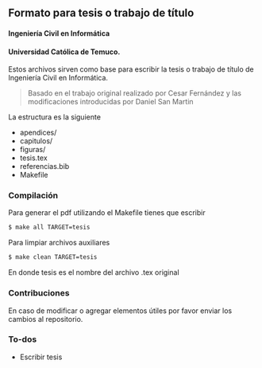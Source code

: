 ## Formato para tesis o trabajo de título
#### Ingeniería Civil en Informática
#### Universidad Católica de Temuco.

Estos archivos sirven como base para escribir la tesis o trabajo de título de Ingeniería Civil en Informática.

> Basado en el trabajo original realizado por Cesar Fernández y las modificaciones introducidas por Daniel San Martin


 La estructura es la siguiente

  - apendices/
  - capitulos/
  - figuras/
  - tesis.tex
  - referencias.bib
  - Makefile

### Compilación

Para generar el pdf utilizando el Makefile tienes que escribir

```sh
$ make all TARGET=tesis
```

Para limpiar archivos auxiliares

```sh
$ make clean TARGET=tesis
```

En donde tesis es el nombre del archivo .tex original

### Contribuciones

En caso de modificar o agregar elementos útiles por favor enviar los cambios al repositorio.

### To-dos
 - Escribir tesis
